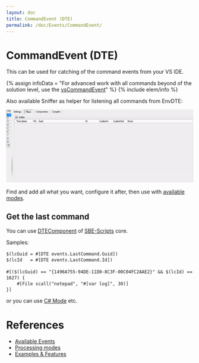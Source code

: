 ```yaml
---
layout: doc
title: CommandEvent (DTE)
permalink: /doc/Events/CommandEvent/
---
```

# CommandEvent (DTE)

This can be used for catching of the command events from your VS IDE.

{% assign infoData = "For advanced work with all commands beyond of the solution level, use the [vsCommandEvent](http://vsce.r-eg.net/doc/Modes/EnvCommand/)" %}
{% include elem/info %}

Also available Sniffer as helper for listening all commands from EnvDTE:

![Sniffer](../../Resources/examples/CommandEvent.gif)

Find and add all what you want, configure it after, then use with [available modes](../../Modes/).

## Get the last command

You can use [DTEComponent](../../Scripts/SBE-Scripts/Components/DTEComponent/) of [SBE-Scripts](../../Scripts/SBE-Scripts/) core.

Samples:

```{{site.sbelang}}
$(lcGuid = #[DTE events.LastCommand.Guid])
$(lcId   = #[DTE events.LastCommand.Id])

#[($(lcGuid) == "{1496A755-94DE-11D0-8C3F-00C04FC2AAE2}" && $(lcId) == 1627) {
    #[File scall("notepad", "#[var log]", 30)]
}]
```

or you can use [C# Mode](../../Modes/CSharp/) etc.

# References

* [Available Events](../../Events/)
* [Processing modes](../../Modes/)
* [Examples & Features](../../Examples/)